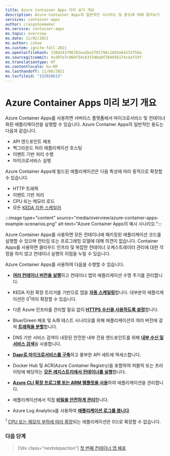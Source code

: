 ```yaml
---
title: Azure Container Apps 미리 보기 개요
description: Azure Container Apps의 일반적인 시나리오 및 용도에 대해 알아보기
services: container-apps
author: craigshoemaker
ms.service: container-apps
ms.topic: overview
ms.date: 11/02/2021
ms.author: cshoe
ms.custom: ignite-fall-2021
ms.openlocfilehash: 720d243796781ea2be2f01796c1892e64132f58a
ms.sourcegitcommit: 4cd97e7c960f34cb3f248a0f384956174cdaf19f
ms.translationtype: HT
ms.contentlocale: ko-KR
ms.lasthandoff: 11/08/2021
ms.locfileid: "132028613"
---
```

# <a name="azure-container-apps-preview-overview"></a>Azure Container Apps 미리 보기 개요

Azure Container Apps를 사용하면 서버리스 플랫폼에서 마이크로서비스 및 컨테이너화된 애플리케이션을 실행할 수 있습니다. Azure Container Apps의 일반적인 용도는 다음과 같습니다.

- API 엔드포인트 배포
- 백그라운드 처리 애플리케이션 호스팅
- 이벤트 기반 처리 수행
- 마이크로서비스 실행

Azure Container Apps에 빌드된 애플리케이션은 다음 특성에 따라 동적으로 확장할 수 있습니다.

- HTTP 트래픽
- 이벤트 기반 처리
- CPU 또는 메모리 로드
- 모든 [KEDA 지원 스케일러](https://keda.sh/docs/scalers/)

:::image type="content" source="media/overview/azure-container-apps-example-scenarios.png" alt-text="Azure Container Apps의 예시 시나리오.":::

Azure Container Apps를 사용하면 모든 컨테이너에 패키징된 애플리케이션 코드를 실행할 수 있으며 런타임 또는 프로그래밍 모델에 대해 의견이 없습니다. Container Apps를 사용하면 클라우드 인프라 및 복잡한 컨테이너 오케스트레이터 관리에 대한 걱정을 하지 않고 컨테이너 실행의 이점을 누릴 수 있습니다.

Azure Container Apps를 사용하여 다음을 수행할 수 있습니다.

- [**여러 컨테이너 버전을 실행**](application-lifecycle-management.md)하고 컨테이너 앱의 애플리케이션 수명 주기를 관리합니다.

- KEDA 지원 확장 트리거를 기반으로 앱을 [**자동 스케일링**](scale-app.md)합니다. 대부분의 애플리케이션은 0<sup>1</sup>까지 확장할 수 있습니다.

- 다른 Azure 인프라를 관리할 필요 없이 [**HTTPS 수신을 사용하도록 설정**](ingress.md)합니다.

- Blue/Green 배포 및 A/B 테스트 시나리오를 위해 애플리케이션의 여러 버전에 걸쳐 [**트래픽을 분할**](revisions.md)합니다.

- DNS 기반 서비스 검색이 내장된 안전한 내부 전용 엔드포인트를 위해 [**내부 수신 및 서비스 검색**](connect-apps.md)을 사용합니다.

- [**Dapr로 마이크로서비스를 구축**](microservices.md)하고 풍부한 API 세트에 액세스합니다.

- Docker Hub 및 ACR(Azure Container Registry)을 포함하여 퍼블릭 또는 프라이빗에 해당하는 [**모든 레지스트리에서 컨테이너를 실행**](containers.md)합니다.

- [**Azure CLI 확장 프로그램 또는 ARM 템플릿을 사용**](get-started.md)하여 애플리케이션을 관리합니다.

- 애플리케이션에서 직접 [**비밀을 안전하게 관리**](secure-app.md)합니다.

- Azure Log Analytics를 사용하여 [**애플리케이션 로그를 봅니다**](monitor.md).

<sup>1</sup> [CPU 또는 메모리 부하에 따라 확장](scale-app.md)되는 애플리케이션은 0으로 확장할 수 없습니다.

### <a name="next-steps"></a>다음 단계

> [!div class="nextstepaction"]
> [첫 번째 컨테이너 앱 배포](get-started.md)
